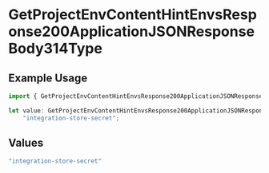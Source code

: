 # GetProjectEnvContentHintEnvsResponse200ApplicationJSONResponseBody314Type

## Example Usage

```typescript
import { GetProjectEnvContentHintEnvsResponse200ApplicationJSONResponseBody314Type } from "@vercel/sdk/models/operations";

let value: GetProjectEnvContentHintEnvsResponse200ApplicationJSONResponseBody314Type =
    "integration-store-secret";
```

## Values

```typescript
"integration-store-secret"
```